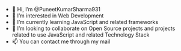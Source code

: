 - 👋 Hi, I’m @PuneetKumarSharma931
- 👀 I’m interested in Web Development
- 🌱 I’m currently learning JavaScript and related frameworks
- 💞️ I’m looking to collaborate on Open Source projects and projects related to use JavaScript and related Technology Stack
- 📫 You can contact me through my mail

<!---
PuneetKumarSharma931/PuneetKumarSharma931 is a ✨ special ✨ repository because its `README.md` (this file) appears on your GitHub profile.
You can click the Preview link to take a look at your changes.
--->
